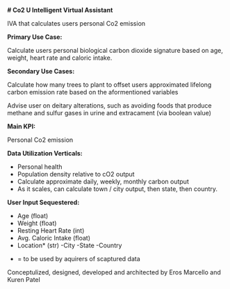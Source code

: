 **# Co2 U Intelligent Virtual Assistant**

IVA that calculates users personal Co2 emission

**Primary Use Case:**

Calculate users personal biological carbon dioxide signature based on age, weight, heart rate and caloric intake. 

**Secondary Use Cases:**

Calculate how many trees to plant to offset users approximated lifelong carbon emission rate based on the aformentioned variables 

Advise user on deitary alterations, such as avoiding foods that produce methane and sulfur gases in urine and extracament (via boolean value) 

**Main KPI:**

Personal Co2 emission 

**Data Utilization Verticals:**

- Personal health 
- Population density relative to cO2 output 
- Calculate approximate daily, weekly, monthly carbon output
- As it scales, can calculate town / city output, then state, then country.

**User Input Sequestered:**

- Age (float)
- Weight (float)
- Resting Heart Rate (int)
- Avg. Caloric Intake (float)
- Location* (str) 
      -City
      -State 
      -Country

* = to be used by aquirers of scaptured data


Conceptulized, designed, developed and architected by Eros Marcello and Kuren Patel 
